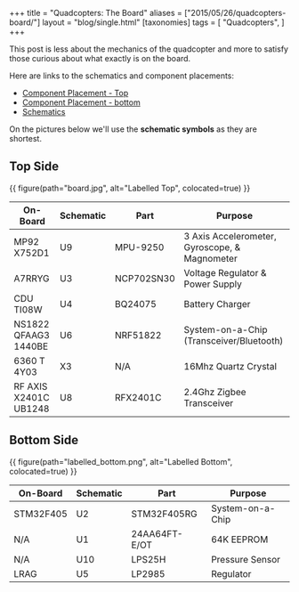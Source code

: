 +++
title = "Quadcopters: The Board"
aliases = ["2015/05/26/quadcopters-board/"]
layout = "blog/single.html"
[taxonomies]
tags = [
  "Quadcopters",
]
+++

This post is less about the mechanics of the quadcopter and more to satisfy those curious about what exactly is on the board.

Here are links to the schematics and component placements:

* [Component Placement - Top](https://wiki.bitcraze.io/_media/projects:crazyflie2:hardware:crazyflie_2.0_rev.c_component_placement_top.pdf)
* [Component Placement - bottom](https://wiki.bitcraze.io/_media/projects:crazyflie2:hardware:crazyflie_2.0_rev.c_component_placement_bottom.pdf)
* [Schematics](https://wiki.bitcraze.io/_media/projects:crazyflie2:hardware:crazyflie_2.0_rev.c_schematics.pdf)

On the pictures below we'll use the **schematic symbols** as they are shortest.

<!-- more -->

## Top Side

{{ figure(path="board.jpg", alt="Labelled Top", colocated=true) }}

<table>
  <thead>
    <tr>
      <th>On-Board</th>
      <th>Schematic</th>
      <th>Part</th>
      <th>Purpose</th>
    </tr>
  </thead>
  <tbody>
	<tr>
      <td>MP92 X752D1</td>
      <td>U9</td>
      <td>MPU-9250</td>
      <td>3 Axis Accelerometer, Gyroscope, & Magnometer</td>
    </tr>
  	<tr>
   	  <td>A7RRYG</td>
      <td>U3</td>
      <td>NCP702SN30</td>
      <td>Voltage Regulator & Power Supply</td>
    </tr>
  	<tr>
      <td>CDU TI08W</td>
      <td>U4</td>
      <td>BQ24075</td>
      <td>Battery Charger</td>
    </tr>
    <tr>
      <td>NS1822 QFAAG3 1440BE</td>
      <td>U6</td>
      <td>NRF51822</td>
      <td>System-on-a-Chip (Transceiver/Bluetooth)</td>
    </tr>
    <tr>
    	<td>6360 T 4Y03</td>
        <td>X3</td>
        <td>N/A</td>
        <td>16Mhz Quartz Crystal</td>
    </tr>
    <tr>
      <td>RF AXIS X2401C UB1248</td>
      <td>U8</td>
      <td>RFX2401C</td>
      <td>2.4Ghz Zigbee Transceiver</td>
    </tr>
  </tbody>
</table>

## Bottom Side

{{ figure(path="labelled_bottom.png", alt="Labelled Bottom", colocated=true) }}

<table>
  <thead>
    <tr>
      <th>On-Board</th>
      <th>Schematic</th>
      <th>Part</th>
      <th>Purpose</th>
    </tr>
  </thead>
  <tbody>
	<tr>
      <td>STM32F405</td>
      <td>U2</td>
      <td>STM32F405RG</td>
      <td>System-on-a-Chip</td>
    </tr>
	<tr>
      <td>N/A</td>
      <td>U1</td>
      <td>24AA64FT-E/OT</td>
      <td>64K EEPROM</td>
    </tr>
    <tr>
      <td>N/A</td>
      <td>U10</td>
      <td>LPS25H</td>
      <td>Pressure Sensor</td>
    </tr>
    <tr>
      <td>LRAG</td>
      <td>U5</td>
      <td>LP2985</td>
      <td>Regulator</td>
    </tr>
  </tbody>
</table>
